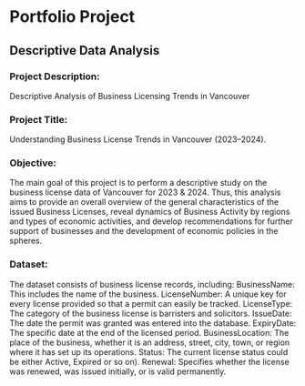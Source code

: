 # Portfolio Project
## Descriptive Data Analysis

### Project Description: 		
Descriptive Analysis of Business Licensing Trends in Vancouver

### Project Title: 			
Understanding Business License Trends in Vancouver (2023–2024).

### Objective: 		
The main goal of this project is to perform a descriptive study on the business license data of Vancouver for 2023 & 2024. Thus, this analysis aims to provide an overall overview of the general characteristics of the issued Business Licenses, reveal dynamics of Business Activity by regions and types of economic activities, and develop recommendations for further support of businesses and the development of economic policies in the spheres. 

### Dataset:
The dataset consists of business license records, including:
BusinessName: 	This includes the name of the business. 
LicenseNumber: 	A unique key for every license provided so that a permit can easily be tracked. 
LicenseType: 		The category of the business license is barristers and solicitors. 
IssueDate: 		The date the permit was granted was entered into the database. 
ExpiryDate: 		The specific date at the end of the licensed period. 
BusinessLocation: 	The place of the business, whether it is an address, street, city, town, or region where it has set up its operations. 
Status: 			The current license status could be either Active, Expired or so on). 
Renewal: 		Specifies whether the license was renewed, was issued initially, or is valid permanently. 
